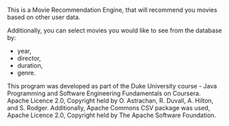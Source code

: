 This is a Movie Recommendation Engine, that will recommend you movies based on other user data.

Additionally, you can select movies you would like to see from the database by:
  - year,
  - director,
  - duration,
  - genre.

This program was developed as part of the Duke University course - Java Programming and Software Engineering Fundamentals on Coursera. Apache Licence 2.0, Copyright held by O. Astrachan, R. Duvall, A. Hilton, and S. Rodger.
Additionally, Apache Commons CSV package was used, Apache Licence 2.0, Copyright held by The Apache Software Foundation.
